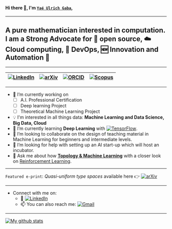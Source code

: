 #### Hi there 👋, I'm [`Yaé Ulrich Gaba`](https://www.researchgate.net/profile/Yae-Ulrich-Gaba),

-----------------------------------------------------------------------------------------
A pure mathematician interested in **computation**. I am a Strong Advocate for 📜 open source, :cloud: Cloud computing, 🚀 DevOps, :new: Innovation and Automation :robot:
-----------------------------------------------------------------------------------------

-----------------------------------------------------------------------------------------

| [![LinkedIn](https://img.shields.io/badge/linkedin-%230077B5.svg?style=for-the-badge&logo=linkedin&logoColor=white)](https://www.linkedin.com/in/gabayae)| [![arXiv](https://a11ybadges.com/badge?logo=arxiv)](https://arxiv.org/a/gaba_y_1.html)  | [![ORCID](https://a11ybadges.com/badge?logo=orcid)](https://orcid.org/0000-0001-8128-9704) | [![Scopus](https://a11ybadges.com/badge?logo=scopus)](https://www.scopus.com/authid/detail.uri?authorId=56242613600) |
| :---------------- | :------: | ----: |:------: |

-----------------------------------------------------------------------------------------


<!--
**gabayae/gabayae** is a ✨ _special_ ✨ repository because its `README.md` (this file) appears on your GitHub profile.

Here are some ideas to get you started:
- 😄 Pronouns: ...
- ⚡ Fun fact: ...
-->

- 🔭 I’m currently working on
    - [ ] A.I. Professional Certification
    - [ ] Deep learning Project
    - [ ] Theoretical Machine Learning Project

- :bulb: I'm interested in all things data: **Machine Learning and Data Science, Big Data, Cloud**
- 🌱 I’m currently learning **Deep Learning** with   [![TensorFlow](https://a11ybadges.com/badge?logo=tensorflow)](https://www.tensorflow.org/certificate).
- 👯 I’m looking to collaborate on the design of teaching material in Machine Learning for beginners and intermediate levels.
- 🤔 I’m looking for help with setting up an AI start-up which will host an incubator.
- 💬 Ask me about how [**Topology & Machine Learning**](https://en.wikipedia.org/wiki/Topological_data_analysis) with a closer look on [Reinforcement Learning](https://en.wikipedia.org/wiki/Reinforcement_learning).


-----------------------------------------------------------------------------------------

`Featured e-print`:  *Quasi-uniform type spaces* available here :point_right: [![arXiv](https://img.shields.io/badge/arXiv-1903.06582-b31b1b.svg)](https://arxiv.org/abs/1903.06582)
  

-----------------------------------------------------------------------------------------

  
- Connect with me on:
  - :office: [![LinkedIn](https://img.shields.io/badge/linkedin-%230077B5.svg?style=for-the-badge&logo=linkedin&logoColor=white)](https://www.linkedin.com/in/gabayae)
  - 📫 You can also reach me: [![Gmail](https://a11ybadges.com/badge?logo=gmail)](<yaeulrich.gaba@gmail.com>)

-----------------------------------------------------------------------------------------


[![My github stats](https://github-readme-stats.vercel.app/api?username=gabayae&count_private=true&show_icons=true&theme=radical&hide_rank=false)](https://github.com/anuraghazra/github-readme-stats)



